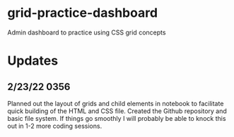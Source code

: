 # grid-practice-dashboard
Admin dashboard to practice using CSS grid concepts


# Updates

## 2/23/22 0356
Planned out the layout of grids and child elements in notebook to facilitate quick building of the HTML and CSS file. Created the Github repository and basic file system. If things go smoothly I will probably be able to knock this out in 1-2 more coding sessions.